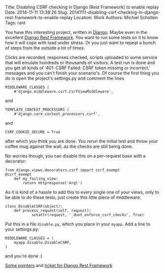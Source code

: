 Title: Disabling CSRF checking in Django (Rest Framework) to enable replay
Date: 2014-11-11 13:38:26
Slug: 20141111-disabling-csrf-checking-in-django-rest-framework-to-enable-replay
Location: Work
Authors: Michiel Scholten
Tags: rant

You have this interesting project, written in [Django](https://www.djangoproject.com/). Maybe even in the excellent [Django Rest Framework](http://www.django-rest-framework.org/). You want to run some tests on it to know how it will cope with load under stress. Or you just want to repeat a bunch of steps from the outside a lot of times.

Clicks are recorded, responses checked, scripts uploaded to some service that will emulate hundreds or thousands of visitors. A test run is done and you get all kinds of '401: CSRF Failed: CSRF token missing or incorrect.' messages and you can't finish your scenario's. Of course the first thing you do is open the project's settings.py and comment the lines

    MIDDLEWARE_CLASSES (
        #'django.middleware.csrf.CsrfViewMiddleware',

and

    TEMPLATE_CONTEXT_PROCESSORS (
        #'django.core.context_processors.csrf',

and

    CSRF_COOKIE_SECURE = True

after which you think you are done. You rerun the initial test and throw your coffee mug against the wall, as the checks are still being done.

No worries though, you can disable this on a per-request base with a decorator:

    from django.views.decorators.csrf import csrf_exempt
    @csrf_exempt
        def my_failing_view:
            return Httpresponse('Argl')

As it is kind of a hassle to add this to every single one of your views, only to be able to do these tests, just create this little piece of middleware:

    class DisableCSRF(object):
        def process_request(self, request):
                setattr(request, '_dont_enforce_csrf_checks', True)

Put this in a file `disable.py`, which you place in your `myapp`. Add a line to your settings.py:

    MIDDLEWARE_CLASSES = (
        myapp.disable.DisableCSRF,
    )

and you're done :)

[Some pointers](http://stackoverflow.com/questions/1650941/django-csrf-framework-cannot-be-disabled-and-is-breaking-my-site) and [ticket for Django Rest Framework](https://github.com/tomchristie/django-rest-framework/issues/957)